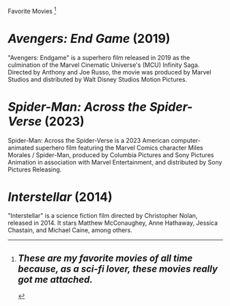 Favorite Movies [^1]

# *Avengers: End Game* (2019)
"Avengers: Endgame" is a superhero film released in 2019 as the culmination of the Marvel Cinematic Universe's (MCU) Infinity Saga. Directed by Anthony and Joe Russo, the movie was produced by Marvel Studios and distributed by Walt Disney Studios Motion Pictures.

# *Spider-Man: Across the Spider-Verse* (2023)
Spider-Man: Across the Spider-Verse is a 2023 American computer-animated superhero film featuring the Marvel Comics character Miles Morales / Spider-Man, produced by Columbia Pictures and Sony Pictures Animation in association with Marvel Entertainment, and distributed by Sony Pictures Releasing.

# *Interstellar* (2014)
 "Interstellar" is a science fiction film directed by Christopher Nolan, released in 2014. It stars Matthew McConaughey, Anne Hathaway, Jessica Chastain, and Michael Caine, among others. 

[^1]: ## *These are my favorite movies of all time because, as a sci-fi lover, these movies really got me attached.*
